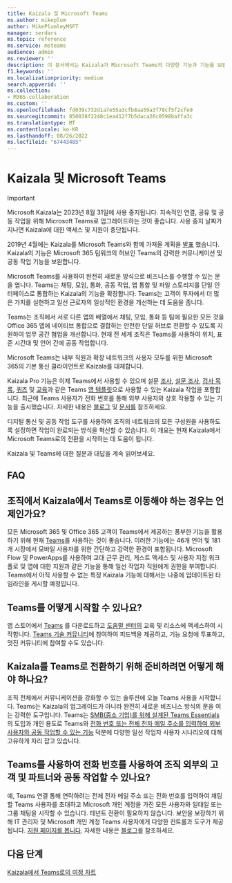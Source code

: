 ```yaml
---
title: Kaizala 및 Microsoft Teams
ms.author: mikeplum
author: MikePlumleyMSFT
manager: serdars
ms.topic: reference
ms.service: msteams
audience: admin
ms.reviewer: ''
description: 이 문서에서는 Kaizala가 Microsoft Teams의 다양한 기능과 기능을 보완하는 방법을 설명합니다.
f1.keywords: ''
ms.localizationpriority: medium
search.appverid: ''
ms.collection:
- M365-collaboration
ms.custom: ''
ms.openlocfilehash: fd039c732d1a7e55a3cfb8aa59a3f78cf5f2cfe9
ms.sourcegitcommit: 850038f2248c1ea412f7b5daca26c0598baffa3c
ms.translationtype: MT
ms.contentlocale: ko-KR
ms.lasthandoff: 08/26/2022
ms.locfileid: "67443485"
---
```

# <a name="kaizala-and-microsoft-teams"></a>Kaizala 및 Microsoft Teams 

>[!Important]
> Microsoft Kaizala는 2023년 8월 31일에 사용 중지됩니다. 지속적인 연결, 공유 및 공동 작업을 위해 Microsoft Teams로 업그레이드하는 것이 좋습니다. 사용 중지 날짜가 지나면 Kaizala에 대한 액세스 및 지원이 중단됩니다.

2019년 4월에는 Kaizala를 Microsoft Teams와 함께 가져올 계획을 [발표](https://techcommunity.microsoft.com/t5/microsoft-kaizala-blog/update-on-kaizala-features-coming-to-microsoft-teams/ba-p/974525) 했습니다. Kaizala의 기능은 Microsoft 365 팀워크의 허브인 Teams의 강력한 커뮤니케이션 및 공동 작업 기능을 보완합니다.

Microsoft Teams를 사용하여 완전히 새로운 방식으로 비즈니스를 수행할 수 있는 문을 엽니다. Teams는 채팅, 모임, 통화, 공동 작업, 앱 통합 및 파일 스토리지를 단일 인터페이스로 통합하는 Kaizala의 기능을 확장합니다. Teams는 고객이 투자에서 더 많은 가치를 실현하고 일선 근로자의 일상적인 환경을 개선하는 데 도움을 줍니다.

Teams는 조직에서 서로 다른 앱의 배열에서 채팅, 모임, 통화 등 팀에 필요한 모든 것을 Office 365 앱에 네이티브 통합으로 결합하는 안전한 단일 허브로 전환할 수 있도록 지원하여 업무 공간 협업을 개선합니다. 현재 전 세계 조직은 Teams를 사용하여 위치, 표준 시간대 및 언어 간에 공동 작업합니다.

Microsoft Teams는 내부 직원과 확장 네트워크의 사용자 모두를 위한 Microsoft 365의 기본 통신 클라이언트로 Kaizala를 대체합니다.

Kaizala Pro 기능은 이제 Teams에서 사용할 수 있으며 설문 [조사](/microsoftteams/platform/samples/app-templates#poll), [설문 조사](/microsoftteams/platform/samples/app-templates#survey), [검사 목록](/microsoftteams/platform/samples/app-templates#checklist), [퀴즈](/microsoftteams/platform/samples/app-templates#quiz--) 및 [교육](/microsoftteams/platform/samples/app-templates#training--)과 같은 Teams [앱 템플릿](/microsoftteams/platform/samples/app-templates)으로 사용할 수 있는 Kaizala 작업을 포함합니다. 최근에 Teams 사용자가 전화 번호를 통해 외부 사용자와 상호 작용할 수 있는 기능을 출시했습니다. 자세한 내용은 [블로그](https://techcommunity.microsoft.com/t5/microsoft-teams-blog/microsoft-teams-users-can-now-chat-with-any-teams-user-outside/ba-p/3070832) 및 [문서를](https://support.microsoft.com/en-us/office/add-or-invite-people-outside-your-teams-org-to-a-chat-6897ab47-9f60-4db6-8b95-18599714fe57) 참조하세요.

디지털 통신 및 공동 작업 도구를 사용하여 조직의 네트워크의 모든 구성원을 사용하도록 설정하면 작업이 완료되는 방식을 혁신할 수 있습니다. 이 개요는 현재 Kaizala에서 Microsoft Teams로의 전환을 시작하는 데 도움이 됩니다.

Kaizala 및 Teams에 대한 질문과 대답을 계속 읽어보세요.

## <a name="faq"></a>FAQ

## <a name="when-should-my-organization-move-from-kaizala-to-teams"></a>조직에서 Kaizala에서 Teams로 이동해야 하는 경우는 언제인가요?

모든 Microsoft 365 및 Office 365 고객이 Teams에서 제공하는 풍부한 기능을 활용하기 위해 현재 [Teams](https://www.microsoft.com/microsoft-teams/group-chat-software?ms.officeurl=teams&rtc=1&OCID=AID2388518_SEM_Ks5ySdZ9)를 사용하는 것이 좋습니다. 이러한 기능에는 46개 언어 및 181개 시장에서 모바일 사용자를 위한 간단하고 강력한 환경이 포함됩니다. Microsoft Flow 및 PowerApps를 사용하여 교대 근무 관리, 게스트 액세스 및 사용자 지정 워크플로 및 앱에 대한 지원과 같은 기능을 통해 일선 작업자 직원에게 권한을 부여합니다. Teams에서 아직 사용할 수 없는 특정 Kaizala 기능에 대해서는 나중에 업데이트된 타임라인을 게시할 예정입니다.

## <a name="how-can-i-get-started-with-teams"></a>Teams를 어떻게 시작할 수 있나요?

앱 스토어에서 [Teams](https://www.microsoft.com/microsoft-teams/group-chat-software) 를 다운로드하고 [도움말 센터의](https://support.microsoft.com/teams?ui=en-us&rs=en-us&ad=us) 교육 및 리소스에 액세스하여 시작합니다. [Teams 기술 커뮤니티](https://techcommunity.microsoft.com/t5/microsoft-teams/ct-p/MicrosoftTeams)에 참여하여 피드백을 제공하고, 기능 요청에 투표하고, 멋진 커뮤니티에 참여할 수도 있습니다.

## <a name="what-can-i-do-to-prepare-for-the-transition-of-kaizala-to-teams"></a>Kaizala를 Teams로 전환하기 위해 준비하려면 어떻게 해야 하나요?

조직 전체에서 커뮤니케이션을 강화할 수 있는 솔루션에 오늘 Teams 사용을 시작합니다. Teams는 Kaizala의 업그레이드가 아니라 완전히 새로운 비즈니스 방식의 문을 여는 강력한 도구입니다. Teams는 [SMB(중소 기업)를 위해 설계된 Teams Essentials](https://www.microsoft.com/microsoft-365/blog/2021/12/01/new-microsoft-teams-essentials-is-built-for-small-businesses/) 의 도입과 개인 용도로 Teams와 [전화 번호 또는 전체 전자 메일 주소를 입력하여 외부 사용자와 공동 작업할 수 있는 기능](https://techcommunity.microsoft.com/t5/microsoft-teams-blog/microsoft-teams-users-can-now-chat-with-any-teams-user-outside/ba-p/3070832) 덕분에 다양한 일선 작업자 사용자 시나리오에 대해 고유하게 자리 잡고 있습니다.

## <a name="will-i-be-able-to-use-teams-to-collaborate-with-customers-and-partners-outside-my-organization-using-a-phone-number"></a>Teams를 사용하여 전화 번호를 사용하여 조직 외부의 고객 및 파트너와 공동 작업할 수 있나요?

예, Teams 연결 통해 연락하려는 전체 전자 메일 주소 또는 전화 번호를 입력하여 채팅할 Teams 사용자를 초대하고 Microsoft 개인 계정을 가진 모든 사용자와 일대일 또는 그룹 채팅을 시작할 수 있습니다. 테넌트 전환이 필요하지 않습니다. 보안을 보장하기 위해 IT 관리자 및 Microsoft 개인 계정 Teams 사용자에게 다양한 컨트롤과 도구가 제공됩니다. [지원 페이지를 봅니다](https://support.microsoft.com/en-us/office/add-or-invite-people-outside-your-teams-org-to-a-chat-6897ab47-9f60-4db6-8b95-18599714fe57). 자세한 내용은 [블로그](https://techcommunity.microsoft.com/t5/microsoft-teams-blog/microsoft-teams-users-can-now-chat-with-any-teams-user-outside/ba-p/3070832)를 참조하세요.

## <a name="next-steps"></a>다음 단계
<a name="ControlSyncThroughput"> </a>

[Kaizala에서 Teams로의 여정 차트](/MicrosoftTeams/prepare-for-teams-kaizala)